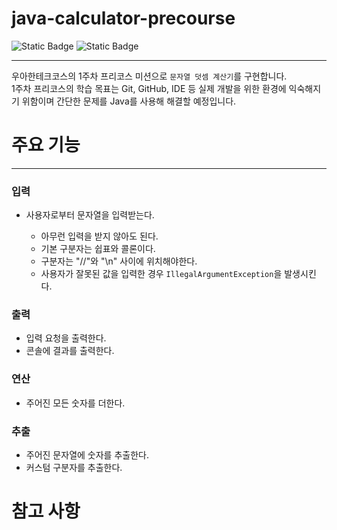 # java-calculator-precourse

![Static Badge](https://img.shields.io/badge/precourse-week1-green)
![Static Badge](https://img.shields.io/badge/test_passed-0%2F12-blue)

---
우아한테크코스의 1주차 프리코스 미션으로 `문자열 덧셈 계산기`를 구현합니다. <br>
1주차 프리코스의 학습 목표는 Git, GitHub, IDE 등 실제 개발을 위한 환경에 익숙해지기 위함이며
간단한 문제를 Java를 사용해 해결할 예정입니다.

# 주요 기능

---

### 입력

- 사용자로부터 문자열을 입력받는다.

    - 아무런 입력을 받지 않아도 된다.
    - 기본 구분자는 쉽표와 콜론이다.
    - 구분자는 "//"와 "\n" 사이에 위치해야한다.
    - 사용자가 잘못된 값을 입력한 경우 `IllegalArgumentException`을 발생시킨다.

### 출력

- 입력 요청을 출력한다.
- 콘솔에 결과를 출력한다.

### 연산

- 주어진 모든 숫자를 더한다.

### 추출

- 주어진 문자열에 숫자를 추출한다.
- 커스텀 구분자를 추출한다.

<!-- 표로 기능 목록을 정리 -->

# 참고 사항